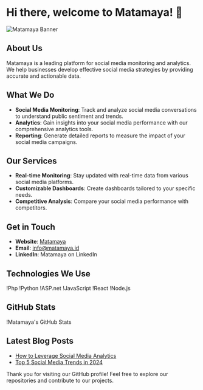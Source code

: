 # Hi there, welcome to Matamaya! 👋

![Matamaya Banner](https://matamaya.id/assets/img/logo-warna.png)

## About Us

Matamaya is a leading platform for social media monitoring and analytics. We help businesses develop effective social media strategies by providing accurate and actionable data.

## What We Do

- **Social Media Monitoring**: Track and analyze social media conversations to understand public sentiment and trends.
- **Analytics**: Gain insights into your social media performance with our comprehensive analytics tools.
- **Reporting**: Generate detailed reports to measure the impact of your social media campaigns.

## Our Services

- **Real-time Monitoring**: Stay updated with real-time data from various social media platforms.
- **Customizable Dashboards**: Create dashboards tailored to your specific needs.
- **Competitive Analysis**: Compare your social media performance with competitors.

## Get in Touch

- **Website**: [Matamaya](https://matamaya.id/)
- **Email**: info@matamaya.id
- **LinkedIn**: Matamaya on LinkedIn

## Technologies We Use

!Php
!Python
!ASP.net
!JavaScript
!React
!Node.js

## GitHub Stats

!Matamaya's GitHub Stats

## Latest Blog Posts

<!-- BLOG-POST-LIST:START -->
- [How to Leverage Social Media Analytics](https://matamaya.id/)
- [Top 5 Social Media Trends in 2024](https://matamaya.id/)
<!-- BLOG-POST-LIST:END -->

Thank you for visiting our GitHub profile! Feel free to explore our repositories and contribute to our projects.
